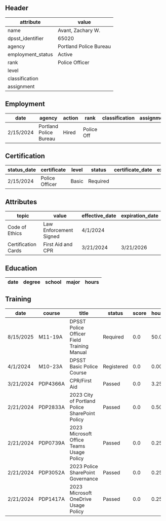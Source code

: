 ## Header
| attribute | value |
| --------- | ----- |
| name | Avant, Zachary W. |
| dpsst_identifier | 65020 |
| agency | Portland Police Bureau |
| employment_status | Active |
| rank | Police Officer |
| level |  |
| classification |  |
| assignment |  |
## Employment
| date | agency | action | rank | classification | assignment |
| ---- | ------ | ------ | ---- | -------------- | ---------- |
| 2/15/2024 | Portland Police Bureau | Hired | Police Off |  |  |
## Certification
| status_date | certificate | level | status | certificate_date | expiration_date | probation_date |
| ----------- | ----------- | ----- | ------ | ---------------- | --------------- | -------------- |
| 2/15/2024 | Police Officer | Basic | Required |  |  | 8/15/2025 |
## Attributes
| topic | value | effective_date | expiration_date |
| ----- | ----- | -------------- | --------------- |
| Code of Ethics | Law Enforcement Signed | 4/1/2024 |  |
| Certification Cards | First Aid and CPR | 3/21/2024 | 3/21/2026 |
## Education
| date | degree | school | major | hours |
| ---- | ------ | ------ | ----- | ----- |
## Training
| date | course | title | status | score | hours |
| ---- | ------ | ----- | ------ | ----- | ----- |
| 8/15/2025 | M11-19A | DPSST Police Officer Field Training Manual | Required | 0.0 | 50.00 |
| 4/1/2024 | M10-23A | DPSST Basic Police Course | Registered | 0.0 | 0.00 |
| 3/21/2024 | PDP4366A | CPR/First Aid | Passed | 0.0 | 3.25 |
| 2/21/2024 | PDP2833A | 2023 City of Portland Police SharePoint Policy | Passed | 0.0 | 0.50 |
| 2/21/2024 | PDP0739A | 2023 Microsoft Office Teams Usage Policy | Passed | 0.0 | 0.25 |
| 2/21/2024 | PDP3052A | 2023 Police SharePoint Governance | Passed | 0.0 | 0.25 |
| 2/21/2024 | PDP1417A | 2023 Microsoft OneDrive Usage Policy | Passed | 0.0 | 0.25 |
